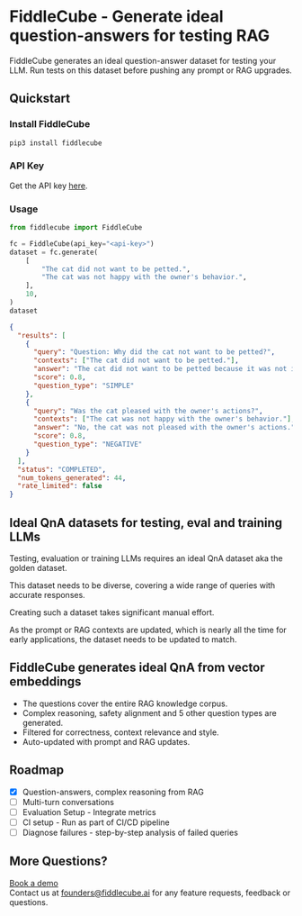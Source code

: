 # FiddleCube - Generate ideal question-answers for testing RAG

FiddleCube generates an ideal question-answer dataset for testing your LLM. Run tests on this dataset before pushing any prompt or RAG upgrades.

## Quickstart

### Install FiddleCube

```bash
pip3 install fiddlecube
```

### API Key

Get the API key [here](https://dashboard.fiddlecube.ai/api-key).

### Usage

```python
from fiddlecube import FiddleCube

fc = FiddleCube(api_key="<api-key>")
dataset = fc.generate(
    [
        "The cat did not want to be petted.",
        "The cat was not happy with the owner's behavior.",
    ],
    10,
)
dataset
```

```json
{
  "results": [
    {
      "query": "Question: Why did the cat not want to be petted?",
      "contexts": ["The cat did not want to be petted."],
      "answer": "The cat did not want to be petted because it was not in the mood for physical affection at that moment.",
      "score": 0.8,
      "question_type": "SIMPLE"
    },
    {
      "query": "Was the cat pleased with the owner's actions?",
      "contexts": ["The cat was not happy with the owner's behavior."],
      "answer": "No, the cat was not pleased with the owner's actions.",
      "score": 0.8,
      "question_type": "NEGATIVE"
    }
  ],
  "status": "COMPLETED",
  "num_tokens_generated": 44,
  "rate_limited": false
}
```

## Ideal QnA datasets for testing, eval and training LLMs

Testing, evaluation or training LLMs requires an ideal QnA dataset aka the golden dataset.

This dataset needs to be diverse, covering a wide range of queries with accurate responses.

Creating such a dataset takes significant manual effort.

As the prompt or RAG contexts are updated, which is nearly all the time for early applications, the dataset needs to be updated to match.

## FiddleCube generates ideal QnA from vector embeddings

- The questions cover the entire RAG knowledge corpus.
- Complex reasoning, safety alignment and 5 other question types are generated.
- Filtered for correctness, context relevance and style.
- Auto-updated with prompt and RAG updates.

## Roadmap

- [x] Question-answers, complex reasoning from RAG
- [ ] Multi-turn conversations
- [ ] Evaluation Setup - Integrate metrics
- [ ] CI setup - Run as part of CI/CD pipeline
- [ ] Diagnose failures - step-by-step analysis of failed queries

## More Questions?

[Book a demo](https://cal.com/kaushiks/fc)  
Contact us at [founders@fiddlecube.ai](mailto:founders@fiddlecube.ai) for any feature requests, feedback or questions.
